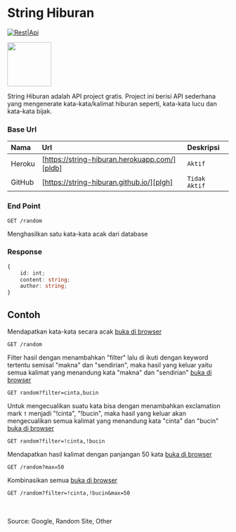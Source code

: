 # String Hiburan

[![Rest|Api](https://namespaceit.com/uploads/post/image/1602502828.png)](https://www.google.com/search?q=rest+api&oq=rest+api&aqs=chrome.0.69i59j0i512l9.1155j0j9&sourceid=chrome&ie=UTF-8)

<!-- [![N|Solid](https://cldup.com/dTxpPi9lDf.thumb.png =250x)](https://nodesource.com/products/nsolid) -->

<img src="https://namespaceit.com/uploads/post/image/1602502828.png" height="100" style="cursor:pointer">

<br>

String Hiburan adalah API project gratis. Project ini berisi API sederhana yang mengenerate kata-kata/kalimat hiburan seperti, kata-kata lucu dan kata-kata bijak.

### Base Url

| Nama   | Url                                           | Deskripsi     |
| :----- | :-------------------------------------------- | :------------ |
| Heroku | [https://string-hiburan.herokuapp.com/][pldb] | `Aktif`       |
| GitHub | [https://string-hiburan.github.io/][plgh]     | `Tidak Aktif` |

### End Point

```HTTP
GET /random
```

Menghasilkan satu kata-kata acak dari database

### Response

```ts
{
    id: int;
    content: string;
    author: string;
}
```

## Contoh

Mendapatkan kata-kata secara acak [buka di browser](https://string-hiburan.herokuapp.com/random)

```HTTP
GET /random
```

Filter hasil dengan menambahkan "filter" lalu di ikuti dengan keyword tertentu semisal "makna" dan "sendirian", maka hasil yang keluar yaitu semua kalimat yang menandung kata "makna" dan "sendirian" [buka di browser](https://string-hiburan.herokuapp.com/random?filter=makna,sendirian)

```HTTP
GET random?filter=cinta,bucin
```

Untuk mengecualikan suatu kata bisa dengan menambahkan exclamation mark **`!`** menjadi "!cinta", "!bucin", maka hasil yang keluar akan mengecualikan semua kalimat yang menandung kata "cinta" dan "bucin" [buka di browser](https://string-hiburan.herokuapp.com/random?filter=!cinta,!bucin)

```HTTP
GET random?filter=!cinta,!bucin
```

Mendapatkan hasil kalimat dengan panjangan 50 kata [buka di browser](https://string-hiburan.herokuapp.com/random?max=50)

```HTTP
GET /random?max=50
```

Kombinasikan semua [buka di browser](https://string-hiburan.herokuapp.com/random?filter=!cinta,!bucin&max=50)

```HTTP
GET /random?filter=!cinta,!bucin&max=50
```

<br>
<br>
Source: Google, Random Site, Other
